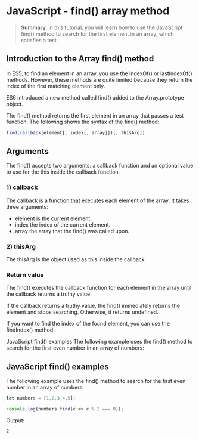 # JavaScript - find() array method

> __Summary__: in this tutorial, you will learn how to use the JavaScript find() method to search for the first element in an array, which satisfies a test.

## Introduction to the Array find() method

In ES5, to find an element in an array, you use the indexOf() or lastIndexOf() methods. However, these methods are quite limited because they return the index of the first matching element only.

ES6 introduced a new method called find() added to the Array.prototype object.

The find() method returns the first element in an array that passes a test function. The following shows the syntax of the find() method:

```js
find(callback(element[, index[, array]])[, thisArg])
```

## Arguments

The find() accepts two arguments: a callback function and an optional value to use for the this inside the callback function.

### 1) callback

The callback is a function that executes each element of the array. It takes three arguments:

- element is the current element.
- index the index of the current element.
- array the array that the find() was called upon.

### 2) thisArg

The thisArg is the object used as this inside the callback.

### Return value

The find() executes the callback function for each element in the array until the callback returns a truthy value. 

If the callback returns a truthy value, the find() immediately returns the element and stops searching. Otherwise, it returns undefined.

If you want to find the index of the found element, you can use the findIndex() method.

JavaScript find() examples
The following example uses the find() method to search for the first even number in an array of numbers:

## JavaScript find() examples

The following example uses the find() method to search for the first even number in an array of numbers:

```js
let numbers = [1,2,3,4,5];

console.log(numbers.find(c => c % 2 === 0));
```

Output:

```
2
```


